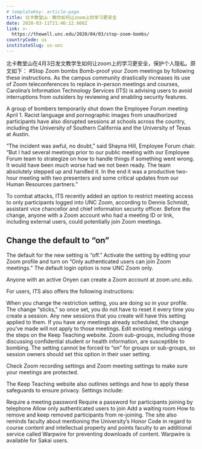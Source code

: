 ```yaml
---
# templateKey: article-page
title: 北卡教堂山：教你如何让zoom上的学习更安全
date: 2020-03-11T21:46:12.666Z
link: >-
  https://thewell.unc.edu/2020/04/03/stop-zoom-bombs/
countryCode: us
instituteSlug: us-unc
---
```

北卡教堂山在4月3日发文教学生如何让zoom上的学习更安全，保护个人隐私。原文如下：
#Stop Zoom bombs
Bomb-proof your Zoom meetings by following these instructions.
As the campus community drastically increases its use of Zoom teleconferences to replace in-person meetings and courses, Carolina’s Information Technology Services (ITS) is advising users to avoid interruptions from outsiders by reviewing and enabling security features.

A group of bombers temporarily shut down the Employee Forum meeting April 1. Racist language and pornographic images from unauthorized participants have also disrupted sessions at schools across the country, including the University of Southern California and the University of Texas at Austin.

“The incident was awful, no doubt,” said Shayna Hill, Employee Forum chair. “But I had several meetings prior to our public meeting with our Employee Forum team to strategize on how to handle things if something went wrong. It would have been much worse had we not been ready. The team absolutely stepped up and handled it. In the end it was a productive two-hour meeting with two presenters and some critical updates from our Human Resources partners.”

To combat attacks, ITS recently added an option to restrict meeting access to only participants logged into UNC Zoom, according to Dennis Schmidt, assistant vice chancellor and chief information security officer. Before the change, anyone with a Zoom account who had a meeting ID or link, including external users, could potentially join Zoom meetings.

## Change the default to “on”

The default for the new setting is “off.” Activate the setting by editing your Zoom profile and turn on “Only authenticated users can join Zoom meetings.” The default login option is now UNC Zoom only.

Anyone with an active Onyen can create a Zoom account at zoom.unc.edu.

For users, ITS also offers the following instructions:

When you change the restriction setting, you are doing so in your profile.
The change “sticks,” so once set, you do not have to reset it every time you create a session.
Any new sessions that you create will have this setting applied to them.
If you have any meetings already scheduled, the change you’ve made will not apply to those meetings. Edit existing meetings using the steps on the Keep Teaching website.
Zoom sub-groups, including those discussing confidential student or health information, are susceptible to bombing. The setting cannot be forced to “on” for groups or sub-groups, so session owners should set this option in their user setting.

Check Zoom recording settings and Zoom meeting settings to make sure your meetings are protected.

The Keep Teaching website also outlines settings and how to apply these safeguards to ensure privacy. Settings include:

Require a meeting password
Require a password for participants joining by telephone
Allow only authenticated users to join
Add a waiting room
How to remove and keep removed participants from re-joining.
The site also reminds faculty about mentioning the University’s Honor Code in regard to course content and intellectual property and points faculty to an additional service called Warpwire for preventing downloads of content. Warpwire is available for Sakai users.
